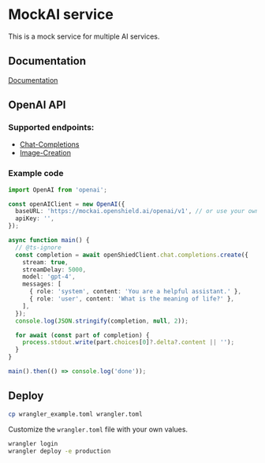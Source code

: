 # MockAI service

This is a mock service for multiple AI services.

## Documentation

[Documentation](https://mockai.openshield.ai/docs)

## OpenAI API

### Supported endpoints:

- [Chat-Completions](https://mockai.openshield.ai/openai/v1/completions)
- [Image-Creation](https://mockai.openshield.ai/openai/v1/images/generations)

### Example code

```typescript
import OpenAI from 'openai';

const openAIClient = new OpenAI({
  baseURL: 'https://mockai.openshield.ai/openai/v1', // or use your own baseURL
  apiKey: '',
});

async function main() {
  // @ts-ignore
  const completion = await openShiedClient.chat.completions.create({
    stream: true,
    streamDelay: 5000,
    model: 'gpt-4',
    messages: [
      { role: 'system', content: 'You are a helpful assistant.' },
      { role: 'user', content: 'What is the meaning of life?' },
    ],
  });
  console.log(JSON.stringify(completion, null, 2));

  for await (const part of completion) {
    process.stdout.write(part.choices[0]?.delta?.content || '');
  }
}

main().then(() => console.log('done'));
```
## Deploy

```bash
cp wrangler_example.toml wrangler.toml
```
Customize the `wrangler.toml` file with your own values.

```bash
wrangler login
wrangler deploy -e production
```
